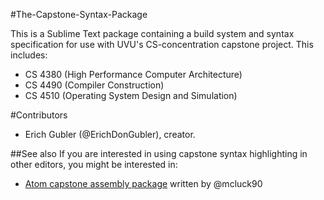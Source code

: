 #The-Capstone-Syntax-Package

This is a Sublime Text package containing a build system and syntax specification for use with UVU's CS-concentration capstone project. This includes:

* CS 4380 (High Performance Computer Architecture)
* CS 4490 (Compiler Construction)
* CS 4510 (Operating System Design and Simulation)

#Contributors

* Erich Gubler (@ErichDonGubler), creator.

##See also
If you are interested in using capstone syntax highlighting in other editors, you might be interested in:
* [Atom capstone assembly package](https://github.com/MCluck90/language-uvu-asm) written by @mcluck90